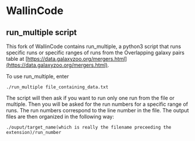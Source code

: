 # WallinCode

## run_multiple script
This fork of WallinCode contains run_multiple, a python3 script that runs specific runs or specific ranges of runs from the Overlapping galaxy pairs table at [https://data.galaxyzoo.org/mergers.html](https://data.galaxyzoo.org/mergers.html).

To use run_multiple, enter

`./run_multiple file_containing_data.txt`

The script will then ask if you want to run only one run from the file or multiple. Then you will be asked for the run numbers for a specific range of runs. The run numbers correspond to the line number in the file. The output files are then organized in the following way:

`./ouput/target_name(which is really the filename preceeding the extension)/run_number`
